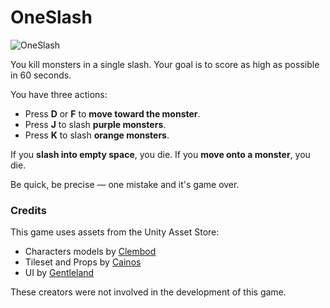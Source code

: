 # OneSlash

![OneSlash](https://github.com/user-attachments/assets/e4b439af-20c1-49be-a9b8-2207984ae175)

You kill monsters in a single slash. Your goal is to score as high as possible in 60 seconds.

You have three actions: 
- Press **D** or **F** to **move toward the monster**. 
- Press **J** to slash **purple monsters**. 
- Press **K** to slash **orange monsters**.

If you **slash into empty space**, you die. If you **move onto a monster**, you die.

Be quick, be precise — one mistake and it's game over.

### Credits
This game uses assets from the Unity Asset Store:
- Characters models by [Clembod](https://assetstore.unity.com/publishers/50715)
- Tileset and Props by [Cainos](https://assetstore.unity.com/publishers/40001)
- UI by [Gentleland](https://assetstore.unity.com/publishers/35710)

These creators were not involved in the development of this game.
